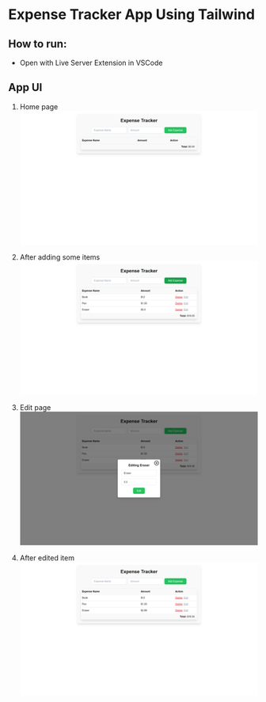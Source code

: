 # Expense Tracker App Using Tailwind

## How to run:

- Open with Live Server Extension in VSCode

## App UI

1. Home page
   ![HomePage](./assets/home.png)

2. After adding some items
   ![AddingPage](./assets/added.png)

3. Edit page
   ![EditPage](./assets/editpage.png)

4. After edited item
   ![EditedItem](./assets/editedpage.png)
